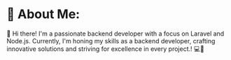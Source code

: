 # 💫 About Me:
👋 Hi there! I'm a passionate backend developer with a focus on Laravel and Node.js. Currently, I'm honing my skills as a backend developer, crafting innovative solutions and striving for excellence in every project.! 💻🚀
